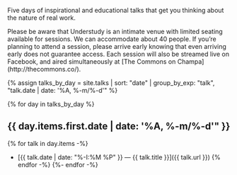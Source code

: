 Five days of inspirational and educational talks that get you thinking about the nature of real work. 

<span class="disclaimer">
Please be aware that Understudy is an intimate venue with limited seating available for sessions. We can accommodate about 40 people. If you’re planning to attend a session, please arrive early knowing that even arriving early does not guarantee access. Each session will also be streamed live on Facebook, and aired simultaneously at [The Commons on Champa](http://thecommons.co/).
</span>

{% assign talks_by_day = site.talks | sort: "date" | group_by_exp: "talk", "talk.date | date: '%A, %-m/%-d'" %}

{% for day in talks_by_day %}

## {{ day.items.first.date | date: '%A, %-m/%-d'" }}
{% for talk in day.items -%}
- [{{ talk.date | date: "%-I:%M %P" }} &mdash; {{ talk.title }}]({{ talk.url }})
{% endfor -%}
{%- endfor -%}
